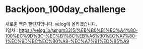 # Backjoon_100day_challenge
새로운 백준 챌린지입니다. 
velog에 올리겠습니다.  
1일차 : https://velog.io/@ngm3315/%EB%B0%B1%EC%A4%80-100%EC%9D%BC-%EC%B1%8C%EB%A6%B0%EC%A7%80-1%EC%9D%BC%EC%B0%A8-%EC%A7%91%ED%95%A9
